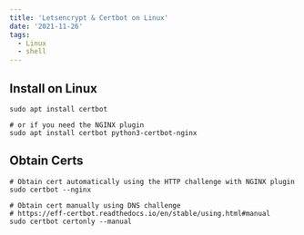 ```yaml
---
title: 'Letsencrypt & Certbot on Linux'
date: '2021-11-26'
tags:
  - Linux
  - shell
---
```


## Install on Linux

```shell
sudo apt install certbot

# or if you need the NGINX plugin
sudo apt install certbot python3-certbot-nginx
```

## Obtain Certs

```shell
# Obtain cert automatically using the HTTP challenge with NGINX plugin
sudo certbot --nginx

# Obtain cert manually using DNS challenge
# https://eff-certbot.readthedocs.io/en/stable/using.html#manual
sudo certbot certonly --manual
```
